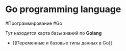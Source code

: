 # Go programming language

#Программирование  #Go

Тут находится карта базы знаний по __Golang__

- [[Переменные и базовые типы данных в Go]]
